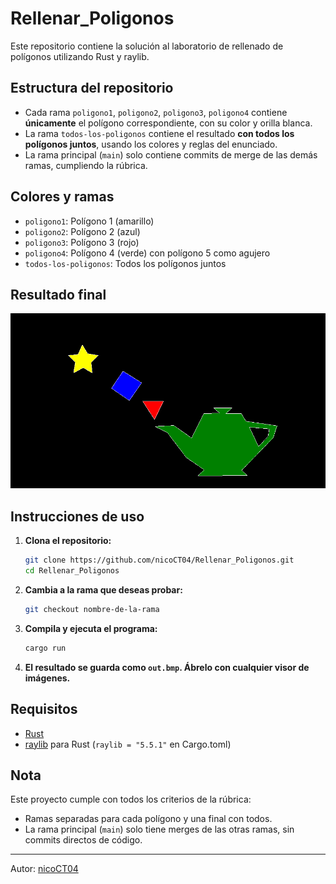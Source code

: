 # Rellenar_Poligonos

Este repositorio contiene la solución al laboratorio de rellenado de polígonos utilizando Rust y raylib.

## Estructura del repositorio

- Cada rama `poligono1`, `poligono2`, `poligono3`, `poligono4` contiene **únicamente** el polígono correspondiente, con su color y orilla blanca.
- La rama `todos-los-poligonos` contiene el resultado **con todos los polígonos juntos**, usando los colores y reglas del enunciado.
- La rama principal (`main`) solo contiene commits de merge de las demás ramas, cumpliendo la rúbrica.

## Colores y ramas

- `poligono1`: Polígono 1 (amarillo)
- `poligono2`: Polígono 2 (azul)
- `poligono3`: Polígono 3 (rojo)
- `poligono4`: Polígono 4 (verde) con polígono 5 como agujero
- `todos-los-poligonos`: Todos los polígonos juntos

## Resultado final

![Todos los polígonos](out.png)

## Instrucciones de uso

1. **Clona el repositorio:**
    ```bash
    git clone https://github.com/nicoCT04/Rellenar_Poligonos.git
    cd Rellenar_Poligonos
    ```

2. **Cambia a la rama que deseas probar:**
    ```bash
    git checkout nombre-de-la-rama
    ```

3. **Compila y ejecuta el programa:**
    ```bash
    cargo run 
    ```

4. **El resultado se guarda como `out.bmp`. Ábrelo con cualquier visor de imágenes.**

## Requisitos

- [Rust](https://www.rust-lang.org/)
- [raylib](https://github.com/deltaphc/raylib-rs) para Rust (`raylib = "5.5.1"` en Cargo.toml)

## Nota

Este proyecto cumple con todos los criterios de la rúbrica:  
- Ramas separadas para cada polígono y una final con todos.  
- La rama principal (`main`) solo tiene merges de las otras ramas, sin commits directos de código.

---

Autor: [nicoCT04](https://github.com/nicoCT04)
